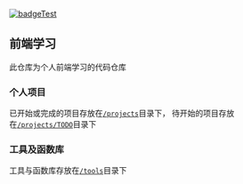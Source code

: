 [![badgeTest](https://img.shields.io/badge/badge-test-test-brightgreen.svg?style=flat-square)]()

## 前端学习

此仓库为个人前端学习的代码仓库

### 个人项目
已开始或完成的项目存放在[`/projects`](/projects)目录下，
待开始的项目存放在[`/projects/TODO`](/projects/TODO)目录下

### 工具及函数库
工具与函数库存放在[`/tools`](/tools)目录下

